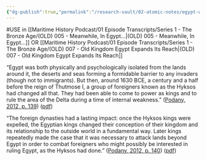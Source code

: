 ```yaml
---
{"dg-publish":true,"permalink":"/research-vault/02-atomic-notes/egypt-was-more-geographically-isolated-and-secure-than-the-other-near-east-cities-and-empires/"}
---
```


#USE in [[Maritime History Podcast/01 Episode Transcripts/Series 1 - The Bronze Age/(OLD) 005 - Meanwhile, In Egypt...\|(OLD) 005 - Meanwhile, In Egypt...]] OR [[Maritime History Podcast/01 Episode Transcripts/Series 1 - The Bronze Age/(OLD) 007 - Old Kingdom Egypt Expands Its Reach\|(OLD) 007 - Old Kingdom Egypt Expands Its Reach]]

“Egypt was both physically and psychologically isolated from the lands around it, the deserts and seas forming a formidable barrier to any invaders (though not to immigrants). But then, around 1630 BCE, a century and a half before the reign of Thutmose I, a group of foreigners known as the Hyksos had changed all that. They had been able to come to power as kings and to rule the area of the Delta during a time of internal weakness.” ([Podany, 2012, p. 139](zotero://select/library/items/GN73GMNP)) ([pdf](zotero://open-pdf/library/items/LXNK9GFK?page=164&annotation=6SSLZ55H))

“The foreign dynasties had a lasting impact: once the Hyksos kings were expelled, the Egyptian kings changed their conception of their kingdom and its relationship to the outside world in a fundamental way. Later kings repeatedly made the case that it was necessary to attack lands beyond Egypt in order to combat foreigners who might possibly be interested in ruling Egypt, as the Hyksos had done.” ([Podany, 2012, p. 140](zotero://select/library/items/GN73GMNP)) ([pdf](zotero://open-pdf/library/items/LXNK9GFK?page=165&annotation=NSUAIU9E))